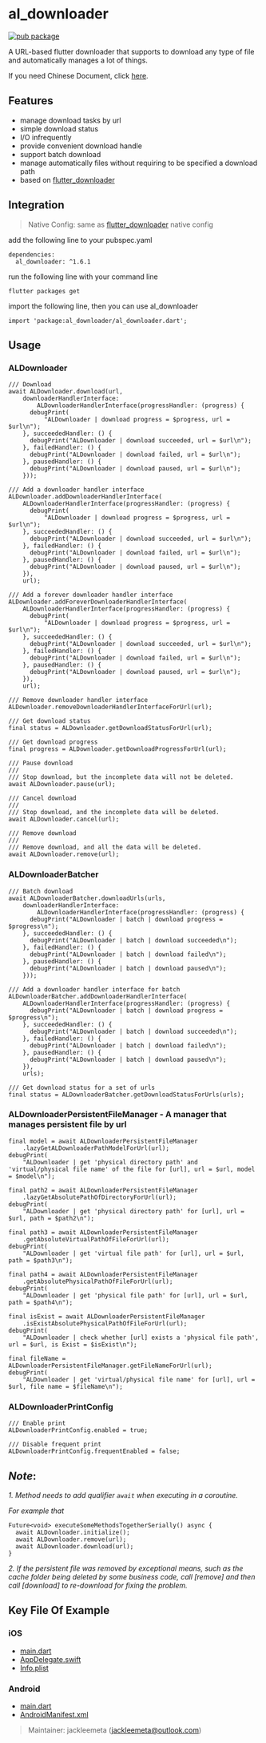# al_downloader

[![pub package](https://img.shields.io/pub/v/al_downloader.svg)](https://pub.dartlang.org/packages/al_downloader)

A URL-based flutter downloader that supports to download any type of file and automatically manages a lot of things.

If you need Chinese Document, click [here](README_CN.md).

## Features

* manage download tasks by url
* simple download status
* I/O infrequently
* provide convenient download handle
* support batch download
* manage automatically files without requiring to be specified a download path
* based on [flutter_downloader](https://pub.dev/packages/flutter_downloader)

## Integration

> Native Config: same as [flutter_downloader](https://pub.dev/packages/flutter_downloader) native config

add the following line to your pubspec.yaml

```
dependencies:
  al_downloader: ^1.6.1
```

run the following line with your command line
```
flutter packages get
```

import the following line, then you can use al_downloader
```
import 'package:al_downloader/al_downloader.dart';
```

## Usage

### ALDownloader

```
/// Download
await ALDownloader.download(url,
    downloaderHandlerInterface:
        ALDownloaderHandlerInterface(progressHandler: (progress) {
      debugPrint(
          "ALDownloader | download progress = $progress, url = $url\n");
    }, succeededHandler: () {
      debugPrint("ALDownloader | download succeeded, url = $url\n");
    }, failedHandler: () {
      debugPrint("ALDownloader | download failed, url = $url\n");
    }, pausedHandler: () {
      debugPrint("ALDownloader | download paused, url = $url\n");
    }));
```

```
/// Add a downloader handler interface
ALDownloader.addDownloaderHandlerInterface(
    ALDownloaderHandlerInterface(progressHandler: (progress) {
      debugPrint(
          "ALDownloader | download progress = $progress, url = $url\n");
    }, succeededHandler: () {
      debugPrint("ALDownloader | download succeeded, url = $url\n");
    }, failedHandler: () {
      debugPrint("ALDownloader | download failed, url = $url\n");
    }, pausedHandler: () {
      debugPrint("ALDownloader | download paused, url = $url\n");
    }),
    url);
```

```
/// Add a forever downloader handler interface
ALDownloader.addForeverDownloaderHandlerInterface(
    ALDownloaderHandlerInterface(progressHandler: (progress) {
      debugPrint(
          "ALDownloader | download progress = $progress, url = $url\n");
    }, succeededHandler: () {
      debugPrint("ALDownloader | download succeeded, url = $url\n");
    }, failedHandler: () {
      debugPrint("ALDownloader | download failed, url = $url\n");
    }, pausedHandler: () {
      debugPrint("ALDownloader | download paused, url = $url\n");
    }),
    url);
```

```
/// Remove downloader handler interface
ALDownloader.removeDownloaderHandlerInterfaceForUrl(url);
```

```
/// Get download status
final status = ALDownloader.getDownloadStatusForUrl(url);
```

```
/// Get download progress
final progress = ALDownloader.getDownloadProgressForUrl(url);
```

```
/// Pause download
///
/// Stop download, but the incomplete data will not be deleted.
await ALDownloader.pause(url);
```

```
/// Cancel download
///
/// Stop download, and the incomplete data will be deleted.
await ALDownloader.cancel(url);
```

```
/// Remove download
///
/// Remove download, and all the data will be deleted.
await ALDownloader.remove(url);
```

### ALDownloaderBatcher

```
/// Batch download
await ALDownloaderBatcher.downloadUrls(urls,
    downloaderHandlerInterface:
        ALDownloaderHandlerInterface(progressHandler: (progress) {
      debugPrint("ALDownloader | batch | download progress = $progress\n");
    }, succeededHandler: () {
      debugPrint("ALDownloader | batch | download succeeded\n");
    }, failedHandler: () {
      debugPrint("ALDownloader | batch | download failed\n");
    }, pausedHandler: () {
      debugPrint("ALDownloader | batch | download paused\n");
    }));
```

```
/// Add a downloader handler interface for batch
ALDownloaderBatcher.addDownloaderHandlerInterface(
    ALDownloaderHandlerInterface(progressHandler: (progress) {
      debugPrint("ALDownloader | batch | download progress = $progress\n");
    }, succeededHandler: () {
      debugPrint("ALDownloader | batch | download succeeded\n");
    }, failedHandler: () {
      debugPrint("ALDownloader | batch | download failed\n");
    }, pausedHandler: () {
      debugPrint("ALDownloader | batch | download paused\n");
    }),
    urls);
```

```
/// Get download status for a set of urls
final status = ALDownloaderBatcher.getDownloadStatusForUrls(urls);
```

### ALDownloaderPersistentFileManager - A manager that manages persistent file by url

```
final model = await ALDownloaderPersistentFileManager
    .lazyGetALDownloaderPathModelForUrl(url);
debugPrint(
    "ALDownloader | get 'physical directory path' and 'virtual/physical file name' of the file for [url], url = $url, model = $model\n");

final path2 = await ALDownloaderPersistentFileManager
    .lazyGetAbsolutePathOfDirectoryForUrl(url);
debugPrint(
    "ALDownloader | get 'physical directory path' for [url], url = $url, path = $path2\n");

final path3 = await ALDownloaderPersistentFileManager
    .getAbsoluteVirtualPathOfFileForUrl(url);
debugPrint(
    "ALDownloader | get 'virtual file path' for [url], url = $url, path = $path3\n");

final path4 = await ALDownloaderPersistentFileManager
    .getAbsolutePhysicalPathOfFileForUrl(url);
debugPrint(
    "ALDownloader | get 'physical file path' for [url], url = $url, path = $path4\n");

final isExist = await ALDownloaderPersistentFileManager
    .isExistAbsolutePhysicalPathOfFileForUrl(url);
debugPrint(
    "ALDownloader | check whether [url] exists a 'physical file path', url = $url, is Exist = $isExist\n");

final fileName = ALDownloaderPersistentFileManager.getFileNameForUrl(url);
debugPrint(
    "ALDownloader | get 'virtual/physical file name' for [url], url = $url, file name = $fileName\n");
```

### ALDownloaderPrintConfig

```
/// Enable print
ALDownloaderPrintConfig.enabled = true;

/// Disable frequent print
ALDownloaderPrintConfig.frequentEnabled = false;
```

## *Note*:

*1. Method needs to add qualifier `await` when executing in a coroutine.*

*For example that*
```
Future<void> executeSomeMethodsTogetherSerially() async {
  await ALDownloader.initialize();
  await ALDownloader.remove(url);
  await ALDownloader.download(url);
}
```

*2. If the persistent file was removed by exceptional means, such as the cache folder being deleted by some business code, call [remove] and then call [download] to re-download for fixing the problem.*

## Key File Of Example

### iOS

- [main.dart](https://github.com/jackleemeta/al_downloader_flutter/blob/master/example/lib/main.dart)
- [AppDelegate.swift](https://github.com/jackleemeta/al_downloader_flutter/blob/master/example/ios/Runner/AppDelegate.swift)
- [Info.plist](https://github.com/jackleemeta/al_downloader_flutter/blob/master/example/ios/Runner/Info.plist)

### Android

- [main.dart](https://github.com/jackleemeta/al_downloader_flutter/blob/master/example/lib/main.dart)
- [AndroidManifest.xml](https://github.com/jackleemeta/al_downloader_flutter/blob/master/example/android/app/src/main/AndroidManifest.xml)

> Maintainer: jackleemeta (jackleemeta@outlook.com)